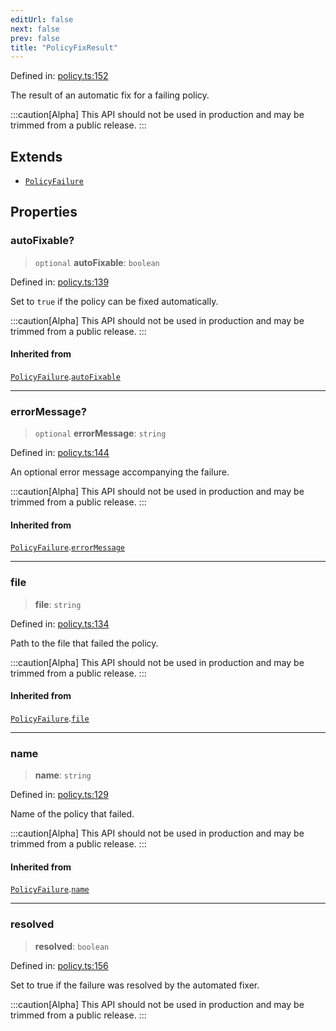 ```yaml
---
editUrl: false
next: false
prev: false
title: "PolicyFixResult"
---
```


Defined in: [policy.ts:152](https://github.com/tylerbutler/tools-monorepo/blob/main/packages/repopo/src/policy.ts#L152)

The result of an automatic fix for a failing policy.

:::caution[Alpha]
This API should not be used in production and may be trimmed from a public release.
:::

## Extends

- [`PolicyFailure`](/api/interfaces/policyfailure/)

## Properties

### autoFixable?

> `optional` **autoFixable**: `boolean`

Defined in: [policy.ts:139](https://github.com/tylerbutler/tools-monorepo/blob/main/packages/repopo/src/policy.ts#L139)

Set to `true` if the policy can be fixed automatically.

:::caution[Alpha]
This API should not be used in production and may be trimmed from a public release.
:::

#### Inherited from

[`PolicyFailure`](/api/interfaces/policyfailure/).[`autoFixable`](/api/interfaces/policyfailure/#autofixable)

***

### errorMessage?

> `optional` **errorMessage**: `string`

Defined in: [policy.ts:144](https://github.com/tylerbutler/tools-monorepo/blob/main/packages/repopo/src/policy.ts#L144)

An optional error message accompanying the failure.

:::caution[Alpha]
This API should not be used in production and may be trimmed from a public release.
:::

#### Inherited from

[`PolicyFailure`](/api/interfaces/policyfailure/).[`errorMessage`](/api/interfaces/policyfailure/#errormessage)

***

### file

> **file**: `string`

Defined in: [policy.ts:134](https://github.com/tylerbutler/tools-monorepo/blob/main/packages/repopo/src/policy.ts#L134)

Path to the file that failed the policy.

:::caution[Alpha]
This API should not be used in production and may be trimmed from a public release.
:::

#### Inherited from

[`PolicyFailure`](/api/interfaces/policyfailure/).[`file`](/api/interfaces/policyfailure/#file)

***

### name

> **name**: `string`

Defined in: [policy.ts:129](https://github.com/tylerbutler/tools-monorepo/blob/main/packages/repopo/src/policy.ts#L129)

Name of the policy that failed.

:::caution[Alpha]
This API should not be used in production and may be trimmed from a public release.
:::

#### Inherited from

[`PolicyFailure`](/api/interfaces/policyfailure/).[`name`](/api/interfaces/policyfailure/#name)

***

### resolved

> **resolved**: `boolean`

Defined in: [policy.ts:156](https://github.com/tylerbutler/tools-monorepo/blob/main/packages/repopo/src/policy.ts#L156)

Set to true if the failure was resolved by the automated fixer.

:::caution[Alpha]
This API should not be used in production and may be trimmed from a public release.
:::

